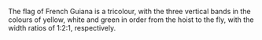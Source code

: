 The flag of French Guiana is a tricolour, with the three vertical bands in the colours of yellow, white and green in order from the hoist to the fly, with the width ratios of 1:2:1, respectively.